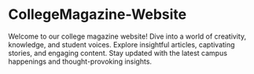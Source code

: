 # CollegeMagazine-Website
Welcome to our college magazine website! Dive into a world of creativity, knowledge, and student voices. Explore insightful articles, captivating stories, and engaging content. Stay updated with the latest campus happenings and thought-provoking insights. 
